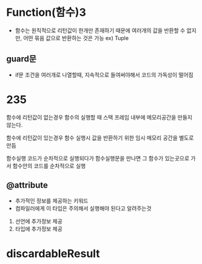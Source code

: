 # Function(함수)3
- 함수는 원칙적으로 리턴값이 한개만 존재하기 때문에 여러개의 값을 반환할 수 없지만,
어떤 묶음 값으로 반환하는 것은 가능 ex) Tuple


## guard문 
- if문 조건을 여러개로 나열할때, 지속적으로 들여써야해서 코드의 가독성이 떨어짐

# 235

함수에 리턴값이 없는경우
함수의 실행할 때 스택 프레임 내부에 메모리공간을 만들지 않는다.

함수에 리턴값이 있는경우
함수 실행시 값을 반환하기 위한 임시 메모리 공간을 별도로 만듬

함수실행
코드가 순차적으로 실행되다가 함수실행문을 만나면 그 함수가 있는곳으로 가서 함수안의 코드를 순차적으로 실행

## @attribute
- 추가적인 정보를 제공하는 키워드
- 컴파일러에게 이 타입은 주의해서 실행해야 된다고 알려주는것
1) 선언에 추가정보 제공
2) 타입에 추가정보 제공


# discardableResult
